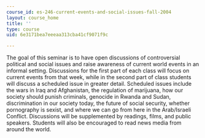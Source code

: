 ```yaml
---
course_id: es-246-current-events-and-social-issues-fall-2004
layout: course_home
title: ''
type: course
uid: 6e3171bea7eeeaa313cba41cf9071f9c

---
```

The goal of this seminar is to have open discussions of controversial political and social issues and raise awareness of current world events in an informal setting. Discussions for the first part of each class will focus on current events from that week, while in the second part of class students will discuss a scheduled issue in greater detail. Scheduled issues include the wars in Iraq and Afghanistan, the regulation of marijuana, how our society should punish criminals, genocide in Rwanda and Sudan, discrimination in our society today, the future of social security, whether pornography is sexist, and where we can go from here in the Arab/Israeli Conflict. Discussions will be supplemented by readings, films, and public speakers. Students will also be encouraged to read news media from around the world.
